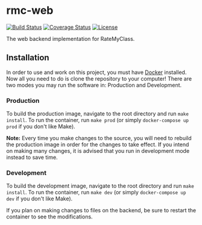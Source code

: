 # rmc-web
[![Build Status](http://img.shields.io/travis/badges/rmc-web.svg?style=flat-square)](https://travis-ci.org/badges/rmc-web)
[![Coverage Status](http://img.shields.io/coveralls/badges/rmc-web.svg?style=flat-square)](https://coveralls.io/r/badges/rmc-web)
[![License](http://img.shields.io/:license-mit-blue.svg?style=flat-square)](http://rmc-web.mit-license.org)

The web backend implementation for RateMyClass.

## Installation

In order to use and work on this project, you must have [Docker](https://docs.docker.com/install/) installed. Now all you need to do is clone the repository to your computer! There are two modes you may run the software in: Production and Development.

### Production

To build the production image, navigate to the root directory and run `make install`. To run the container, run `make prod` (or simply `docker-compose up prod` if you don't like Make).

**Note:** Every time you make changes to the source, you will need to rebuild the production image in order for the changes to take effect. If you intend on making many changes, it is advised that you run in development mode instead to save time.

### Development

To build the development image, navigate to the root directory and run `make install`. To run the container, run `make dev` (or simply `docker-compose up dev` if you don't like Make).

If you plan on making changes to files on the backend, be sure to restart the container to see the modifications.
